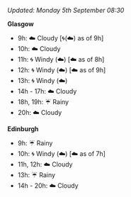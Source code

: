 *Updated: Monday 5th September 08:30*

**Glasgow**

* 9h: :cloud: Cloudy [:cyclone:(:cloud:) as of 9h]
* 10h: :cloud: Cloudy
* 11h: :cyclone: Windy (:cloud:) [:cloud: as of 8h]
* 12h: :cyclone: Windy (:cloud:) [:cloud: as of 9h]
* 13h: :cyclone: Windy (:cloud:)
* 14h - 17h: :cloud: Cloudy
* 18h, 19h: :umbrella: Rainy
* 20h: :cloud: Cloudy

**Edinburgh**

* 9h: :umbrella: Rainy
* 10h: :cyclone: Windy (:cloud:) [:cloud: as of 7h]
* 11h, 12h: :cloud: Cloudy
* 13h: :umbrella: Rainy
* 14h - 20h: :cloud: Cloudy
